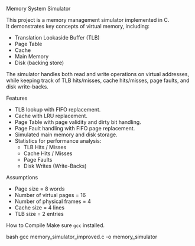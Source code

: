 Memory System Simulator

This project is a memory management simulator implemented in C.  
It demonstrates key concepts of virtual memory, including:

- Translation Lookaside Buffer (TLB)
- Page Table
- Cache
- Main Memory
- Disk (backing store)

The simulator handles both read and write operations on virtual addresses, while keeping track of TLB hits/misses, cache hits/misses, page faults, and disk write-backs.



Features
- TLB lookup with FIFO replacement.
- Cache with LRU replacement.
- Page Table with page validity and dirty bit handling.
- Page Fault handling with FIFO page replacement.
- Simulated main memory and disk storage.
- Statistics for performance analysis:
  - TLB Hits / Misses
  - Cache Hits / Misses
  - Page Faults
  - Disk Writes (Write-Backs)



Assumptions
- Page size = 8 words  
- Number of virtual pages = 16  
- Number of physical frames = 4  
- Cache size = 4 lines  
- TLB size = 2 entries  
  



How to Compile
Make sure  `gcc` installed.

bash
gcc memory_simulator_improved.c -o memory_simulator
